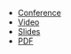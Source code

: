 * [Conference](https://colocatedeventsna2023.sched.com/event/1Ro19/welcome-opening-remarks-program-committee-members-austin-parker-honeycombio-eduardo-silva-calyptia-richard-hartmann-grafana-labs)
* [Video](https://www.youtube.com/watch?v=cLLv095eNjg)
* [Slides](https://docs.google.com/presentation/d/1-6iM_A_3yRTQcna2dbG8Y7pyYWriXjMI/)
* [PDF](2023-11-06--ObservabilityDay_Intro.pdf)
